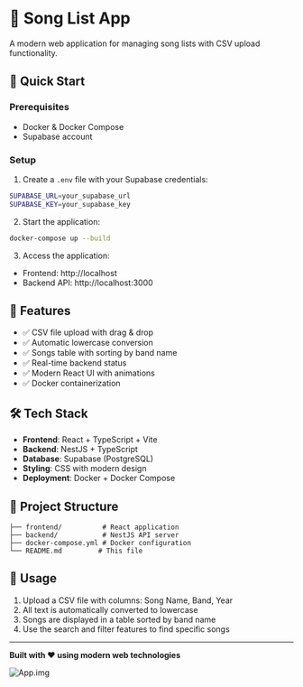 # 🎵 Song List App

A modern web application for managing song lists with CSV upload functionality.

## 🚀 Quick Start

### Prerequisites
- Docker & Docker Compose
- Supabase account

### Setup
1. Create a `.env` file with your Supabase credentials:
```bash
SUPABASE_URL=your_supabase_url
SUPABASE_KEY=your_supabase_key
```

2. Start the application:
```bash
docker-compose up --build
```

3. Access the application:
- Frontend: http://localhost
- Backend API: http://localhost:3000

## 🎯 Features

- ✅ CSV file upload with drag & drop
- ✅ Automatic lowercase conversion
- ✅ Songs table with sorting by band name
- ✅ Real-time backend status
- ✅ Modern React UI with animations
- ✅ Docker containerization

## 🛠️ Tech Stack

- **Frontend**: React + TypeScript + Vite
- **Backend**: NestJS + TypeScript
- **Database**: Supabase (PostgreSQL)
- **Styling**: CSS with modern design
- **Deployment**: Docker + Docker Compose

## 📁 Project Structure

```
├── frontend/          # React application
├── backend/           # NestJS API server
├── docker-compose.yml # Docker configuration
└── README.md         # This file
```

## 🎵 Usage

1. Upload a CSV file with columns: Song Name, Band, Year
2. All text is automatically converted to lowercase
3. Songs are displayed in a table sorted by band name
4. Use the search and filter features to find specific songs

---

**Built with ❤️ using modern web technologies**


![App.img](assets/image.png)
